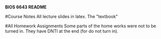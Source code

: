 **BIOS 6643 README**
  
#Course Notes
  All lecture slides in latex. The "textbook"

#All Homework Assignments
  Some parts of the home works were not to be turned in. They have DNTI at the end (for do not turn in).
